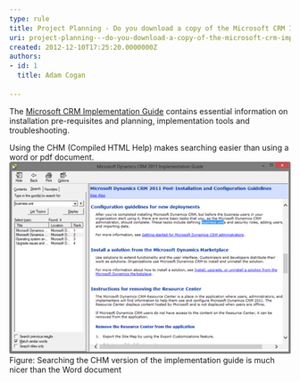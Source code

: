 ```yaml
---
type: rule
title: Project Planning - Do you download a copy of the Microsoft CRM Implementation Guide?
uri: project-planning---do-you-download-a-copy-of-the-microsoft-crm-implementation-guide
created: 2012-12-10T17:25:20.0000000Z
authors:
- id: 1
  title: Adam Cogan

---
```


 
The [Microsoft CRM Implementation Guide](http://www.microsoft.com/en-us/download/details.aspx?id=3621) contains essential information on installation pre-requisites and planning, implementation tools and troubleshooting.

Using the CHM (Compiled HTML Help) makes searching easier than using a word or pdf document.
![Implementation guide screenshot](crm-implementation-guide.jpg)Figure: Searching the CHM version of the implementation guide is much nicer than the Word document
